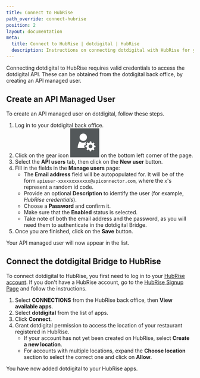 ```yaml
---
title: Connect to HubRise
path_override: connect-hubrise
position: 2
layout: documentation
meta:
  title: Connect to HubRise | dotdigital | HubRise
  description: Instructions on connecting dotdigital with HubRise for your EPOS to work with other apps as a cohesive whole. Connect apps and synchronise your data.
---
```


Connecting dotdigital to HubRise requires valid credentials to access the dotdigital API.
These can be obtained from the dotdigital back office, by creating an API managed user.

## Create an API Managed User

To create an API managed user on dotdigital, follow these steps.

1. Log in to your dotdigital back office.
1. Click on the gear icon <InlineImage width="20" height="20">![Gear icon](../images/gear-icon.png)</InlineImage> on the bottom left corner of the page.
1. Select the **API users** tab, then click on the **New user** button.
1. Fill in the fields in the **Manage users** page:
   - The **Email address** field will be autopopulated for. It will be of the form `apiuser-xxxxxxxxxxxx@apiconnector.com`, where the `x`'s represent a random id code.
   - Provide an optional **Description** to identify the user (for example, _HubRise credentials_).
   - Choose a **Password** and confirm it.
   - Make sure that the **Enabled** status is selected.
   - Take note of both the email address and the password, as you will need them to authenticate in the dotdigital Bridge.
1. Once you are finished, click on the **Save** button.

Your API managed user will now appear in the list.

## Connect the dotdigital Bridge to HubRise

To connect dotdigital to HubRise, you first need to log in to your [HubRise account](https://manager.hubrise.com).
If you don't have a HubRise account, go to the [HubRise Signup Page](https://manager.hubrise.com/signup) and follow the instructions.

1. Select **CONNECTIONS** from the HubRise back office, then **View available apps**.
1. Select **dotdigital** from the list of apps.
1. Click **Connect**.
1. Grant dotdigital permission to access the location of your restaurant registered in HubRise.
   - If your account has not yet been created on HubRise, select **Create a new location**.
   - For accounts with multiple locations, expand the **Choose location** section to select the correct one and click on **Allow**.

You have now added dotdigital to your HubRise apps.

